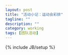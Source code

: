 ```yaml
---
layout: post
title: "活动小记：运动会彩排"
tagline: ""
description: ""
category: working
tags: [团队活动]
---
```

{% include JB/setup %}

